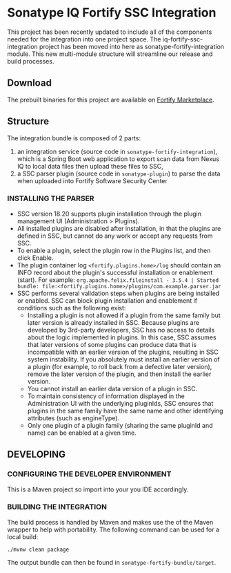 # Sonatype IQ Fortify SSC Integration
This project has been recently updated to include all of the components needed for the integration into one project space. The iq-fortify-ssc-integration project has been moved into here as sonatype-fortify-integration module. This new multi-module structure will streamline our release and build processes.

## Download

 The prebuilt binaries for this project are available on [Fortify Marketplace](https://marketplace.microfocus.com/fortify/content/sonatype-nexus-lifecycle-integration-with-ssc).

## Structure

 The integration bundle is composed of 2 parts:
1. an integration service (source code in `sonatype-fortify-integration`), which is a Spring Boot web application to export scan data from Nexus IQ to local data files then upload these files to SSC,
2. a SSC parser plugin (source code in `sonatype-plugin`) to parse the data when uploaded into Fortify Software Security Center

### INSTALLING THE PARSER
- SSC version 18.20 supports plugin installation through the plugin management UI (Administration > Plugins).
- All installed plugins are disabled after installation, in that the plugins are defined in SSC, but cannot do any work or accept any requests from SSC.
- To enable a plugin, select the plugin row in the Plugins list, and then click Enable.
- The plugin container log `<fortify.plugins.home>/log` should contain an INFO record about the plugin's successful installation or enablement (start). For example: `org.apache.felix.fileinstall - 3.5.4 | Started bundle: file:<fortify.plugins.home>/plugins/com.example.parser.jar`
- SSC performs several validation steps when plugins are being installed or enabled. SSC can block plugin installation and enablement if conditions such as the following exist:
    - Installing a plugin is not allowed if a plugin from the same family but later version is already installed in SSC. Because plugins are developed by 3rd-party developers, SSC has no access to details about the logic implemented in plugins. In this case, SSC assumes that later versions of some plugins can produce data that is incompatible with an earlier version of the plugins, resulting in SSC system instability. If you absolutely must install an earlier version of a plugin (for example, to roll back from a defective later version), remove the later version of the plugin, and then install the earlier version.
    - You cannot install an earlier data version of a plugin in SSC.
    - To maintain consistency of information displayed in the Administration UI with the underlying pluginIds, SSC ensures that plugins in the same family have the same name and other identifying attributes (such as engineType).
    - Only one plugin of a plugin family (sharing the same pluginId and name) can be enabled at a given time.


## DEVELOPING

### CONFIGURING THE DEVELOPER ENVIRONMENT

This is a Maven project so import into your you IDE accordingly.

### BUILDING THE INTEGRATION

The build process is handled by Maven and makes use the of the Maven wrapper to help with portability. The following command can be used for a local build:

```
./mvnw clean package
```

The output bundle can then be found in `sonatype-fortify-bundle/target`.
